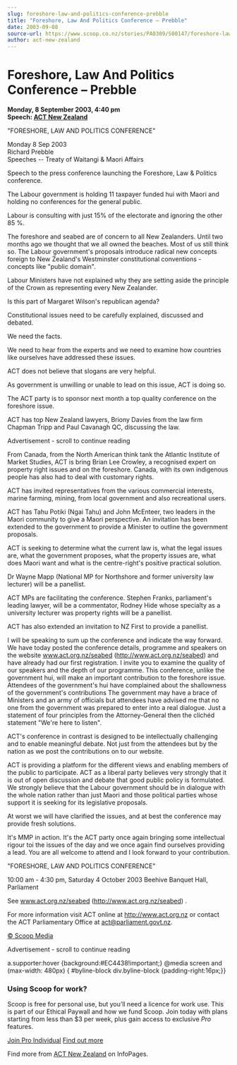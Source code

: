 ```yaml
---
slug: foreshore-law-and-politics-conference-prebble
title: "Foreshore, Law And Politics Conference – Prebble"
date: 2003-09-08
source-url: https://www.scoop.co.nz/stories/PA0309/S00147/foreshore-law-and-politics-conference-prebble.htm
author: act-new-zealand
---
```

Foreshore, Law And Politics Conference – Prebble
================================================

**Monday, 8 September 2003, 4:40 pm**  
**Speech: [ACT New Zealand](https://info.scoop.co.nz/ACT_New_Zealand)**

\"FORESHORE, LAW AND POLITICS CONFERENCE"

Monday 8 Sep 2003  
Richard Prebble  
Speeches -- Treaty of Waitangi & Maori Affairs

Speech to the press conference launching the Foreshore, Law & Politics conference.

The Labour government is holding 11 taxpayer funded hui with Maori and holding no conferences for the general public.

Labour is consulting with just 15% of the electorate and ignoring the other 85 %.

The foreshore and seabed are of concern to all New Zealanders. Until two months ago we thought that we all owned the beaches. Most of us still think so. The Labour government's proposals introduce radical new concepts foreign to New Zealand's Westminster constitutional conventions - concepts like "public domain".

Labour Ministers have not explained why they are setting aside the principle of the Crown as representing every New Zealander.

Is this part of Margaret Wilson's republican agenda?

Constitutional issues need to be carefully explained, discussed and debated.

We need the facts.

We need to hear from the experts and we need to examine how countries like ourselves have addressed these issues.

ACT does not believe that slogans are very helpful.

As government is unwilling or unable to lead on this issue, ACT is doing so.

The ACT party is to sponsor next month a top quality conference on the foreshore issue.

ACT has top New Zealand lawyers, Briony Davies from the law firm Chapman Tripp and Paul Cavanagh QC, discussing the law.

Advertisement - scroll to continue reading





From Canada, from the North American think tank the Atlantic Institute of Market Studies, ACT is bring Brian Lee Crowley, a recognised expert on property right issues and on the foreshore. Canada, with its own indigenous people has also had to deal with customary rights.

ACT has invited representatives from the various commercial interests, marine farming, mining, from local government and also recreational users.

ACT has Tahu Potiki (Ngai Tahu) and John McEnteer, two leaders in the Maori community to give a Maori perspective. An invitation has been extended to the government to provide a Minister to outline the government proposals.

ACT is seeking to determine what the current law is, what the legal issues are, what the government proposes, what the property issues are, what does Maori want and what is the centre-right's positive practical solution.

Dr Wayne Mapp (National MP for Northshore and former university law lecturer) will be a panellist.

ACT MPs are facilitating the conference. Stephen Franks, parliament's leading lawyer, will be a commentator, Rodney Hide whose specialty as a university lecturer was property rights will be a panellist.

ACT has also extended an invitation to NZ First to provide a panellist.

I will be speaking to sum up the conference and indicate the way forward. We have today posted the conference details, programme and speakers on the website www.act.org.nz/seabed (http://www.act.org.nz/seabed) and have already had our first registration. I invite you to examine the quality of our speakers and the depth of our programme. This conference, unlike the government hui, will make an important contribution to the foreshore issue. Attendees of the government's hui have complained about the shallowness of the government's contributions The government may have a brace of Ministers and an army of officials but attendees have advised me that no one from the government was prepared to enter into a real dialogue. Just a statement of four principles from the Attorney-General then the clichéd statement "We're here to listen".

ACT's conference in contrast is designed to be intellectually challenging and to enable meaningful debate. Not just from the attendees but by the nation as we post the contributions on to our website.

ACT is providing a platform for the different views and enabling members of the public to participate. ACT as a liberal party believes very strongly that it is out of open discussion and debate that good public policy is formulated. We strongly believe that the Labour government should be in dialogue with the whole nation rather than just Maori and those political parties whose support it is seeking for its legislative proposals.

At worst we will have clarified the issues, and at best the conference may provide fresh solutions.

It's MMP in action. It's the ACT party once again bringing some intellectual rigour toi the issues of the day and we once again find ourselves providing a lead. You are all welcome to attend and I look forward to your contribution.

"FORESHORE, LAW AND POLITICS CONFERENCE"

10:00 am - 4:30 pm, Saturday 4 October 2003 Beehive Banquet Hall, Parliament

See www.act.org.nz/seabed (http://www.act.org.nz/seabed) .

For more information visit ACT online at http://www.act.org.nz or contact the ACT Parliamentary Office at act@parliament.govt.nz.

  

[© Scoop Media](http://www.scoop.co.nz/about/terms.html)  

Advertisement - scroll to continue reading



a.supporter:hover {background:#EC4438!important;} @media screen and (max-width: 480px) { #byline-block div.byline-block {padding-right:16px;}}

### Using Scoop for work?

Scoop is free for personal use, but you’ll need a licence for work use. This is part of our Ethical Paywall and how we fund Scoop. Join today with plans starting from less than $3 per week, plus gain access to exclusive _Pro_ features.  
  
[Join Pro Individual](https://pro.scoop.co.nz/Individual/?from=ProIn24) [Find out more](https://pro.scoop.co.nz/using-scoop-for-work/?from=ProIn24)

Find more from [ACT New Zealand](https://info.scoop.co.nz/ACT_New_Zealand) on InfoPages.